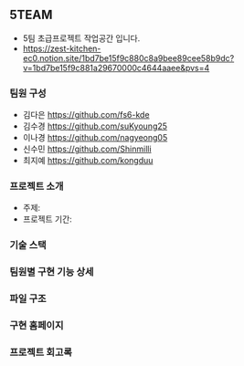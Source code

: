 ## 5TEAM
- 5팀 초급프로젝트 작업공간 입니다.
- https://zest-kitchen-ec0.notion.site/1bd7be15f9c880c8a9bee89cee58b9dc?v=1bd7be15f9c881a29670000c4644aaee&pvs=4

### 팀원 구성
- 김다은 https://github.com/fs6-kde
- 김수경 https://github.com/suKyoung25
- 이나경 https://github.com/nagyeong05
- 신수민 https://github.com/Shinmilli
- 최지예 https://github.com/kongduu

### 프로젝트 소개
- 주제:
- 프로젝트 기간:

### 기술 스택

### 팀원별 구현 기능 상세

### 파일 구조

### 구현 홈페이지

### 프로젝트 회고록
